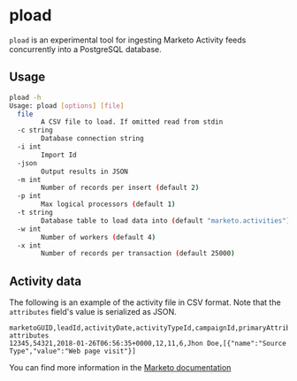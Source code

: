 # pload

`pload` is an experimental tool for ingesting Marketo Activity feeds concurrently into a PostgreSQL database.

## Usage

```bash
pload -h
Usage: pload [options] [file]
  file
        A CSV file to load. If omitted read from stdin
  -c string
        Database connection string
  -i int
        Import Id
  -json
        Output results in JSON
  -m int
        Number of records per insert (default 2)
  -p int
        Max logical processors (default 1)
  -t string
        Database table to load data into (default "marketo.activities")
  -w int
        Number of workers (default 4)
  -x int
        Number of records per transaction (default 25000)
```

## Activity data

The following is an example of the activity file in CSV format. Note that the `attributes` field's value is serialized as JSON.

```
marketoGUID,leadId,activityDate,activityTypeId,campaignId,primaryAttributeValueId,primaryAttributeValue, attributes
12345,54321,2018-01-26T06:56:35+0000,12,11,6,Jhon Doe,[{"name":"Source Type","value":"Web page visit"}]
```

You can find more information in the [Marketo documentation](http://developers.marketo.com/rest-api/bulk-extract/bulk-activity-extract/)
